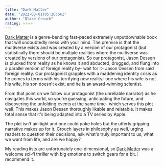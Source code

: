 ```yaml
---
title: "Dark Matter"
date: "2022-03-01T05:20:56Z"
author: "Blake Crouch"
rating: ⭐⭐⭐⭐
---
```


<style>

</style>


<a href="https://www.goodreads.com/book/show/27833670-dark-matter?ac=1&from_search=true&qid=w4WntoR3MD&rank=1">Dark Matter</a> is a genre-bending fast-paced extremely unputdownable book that will undoubtedly mess with your mind. The premise is that the multiverse exists and was created by a version of our protagonist (but statistically there should be multiple realities where the multiverse was created by versions of our protagonist). So our protagonist, Jason Dessen is plucked from reality as he knows it and abducted, drugged, and flung into a parallel version of foreign reality by- wait for it- Jason Dessen from said foreign reality. Our protagonist grapples with a maddening identity crisis as he comes to terms with his terrifying new reality- one where his wife is not his wife, his son doesn't exist, and he is an award-winning scientist. 

From that point on we follow our protagonist (the unreliable narrator) as he navigates this world, so you're guessing, anticipating the future, and discovering the unfolding events at the same time- which serves this plot well. This makes Jason Dessen thoroughly likable and relatable. It makes total sense that it's being adapted into a TV series by Apple. 

The plot isn't air-tight and one could poke holes but the utterly gripping narrative makes up for it. <a href="https://www.goodreads.com/author/show/442240.Blake_Crouch">Crouch</a> layers in philosophy as well, urging readers to question their decisions, ask what's truly important to us, what we want from life, and are we happy? 

My reading lists are unfortunately one-dimensional, so <a href="https://www.goodreads.com/book/show/27833670-dark-matter?ac=1&from_search=true&qid=w4WntoR3MD&rank=1">Dark Matter</a> was a welcome sci-fi thriller with big emotions to switch gears for a bit. I recommend it.





